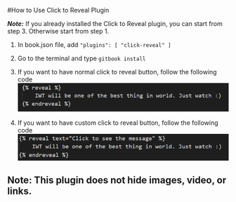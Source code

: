 #How to Use Click to Reveal Plugin

**_Note:_** If you already installed the Click to Reveal plugin, you can start from step 3. Otherwise start from step 1.

1. In book.json file, add `"plugins": [ "click-reveal" ]`

2. Go to the terminal and type `gitbook install`

3. If you want to have normal click to reveal button, follow the following code
![Normal Click to reveal](images/reveal.png)
4. If you want to have custom click to reveal button, follow the following code
![Normal Click to reveal](images/revealWtext.png)

## Note: This plugin does not hide images, video, or links.
